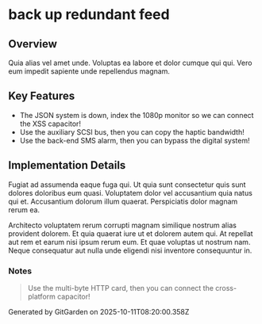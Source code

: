 # back up redundant feed

## Overview
Quia alias vel amet unde. Voluptas ea labore et dolor cumque qui qui. Vero eum impedit sapiente unde repellendus magnam.

## Key Features
- The JSON system is down, index the 1080p monitor so we can connect the XSS capacitor!
- Use the auxiliary SCSI bus, then you can copy the haptic bandwidth!
- Use the back-end SMS alarm, then you can bypass the digital system!

## Implementation Details
Fugiat ad assumenda eaque fuga qui. Ut quia sunt consectetur quis sunt dolores doloribus eum quasi. Voluptatem dolor vel accusantium quia natus qui et. Accusantium dolorum illum quaerat. Perspiciatis dolor magnam rerum ea.
 Architecto voluptatem rerum corrupti magnam similique nostrum alias provident dolorem. Et quia quaerat iure ut et dolorem autem qui. At repellat aut rem et earum nisi ipsum rerum eum. Et quae voluptas ut nostrum nam. Neque consequatur aut nulla unde eligendi nisi inventore consequuntur in.

### Notes
> Use the multi-byte HTTP card, then you can connect the cross-platform capacitor!

Generated by GitGarden on 2025-10-11T08:20:00.358Z
